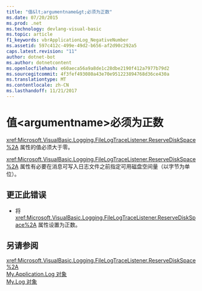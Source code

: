 ```yaml
---
title: "值&lt;argumentname&gt;必须为正数"
ms.date: 07/20/2015
ms.prod: .net
ms.technology: devlang-visual-basic
ms.topic: article
f1_keywords: vbrApplicationLog_NegativeNumber
ms.assetid: 597c412c-499e-49d2-b656-af2d90c292a5
caps.latest.revision: "11"
author: dotnet-bot
ms.author: dotnetcontent
ms.openlocfilehash: e60aeca56a9a8de1c28dbe2190f412a7977b79d2
ms.sourcegitcommit: 4f3fef493080a43e70e951223894768d36ce430a
ms.translationtype: MT
ms.contentlocale: zh-CN
ms.lasthandoff: 11/21/2017
---
```

# <a name="the-value-of-ltargumentnamegt-must-be-a-positive-number"></a>值&lt;argumentname&gt;必须为正数
<xref:Microsoft.VisualBasic.Logging.FileLogTraceListener.ReserveDiskSpace%2A> 属性的值必须大于零。  
  
 <xref:Microsoft.VisualBasic.Logging.FileLogTraceListener.ReserveDiskSpace%2A> 属性有必要在消息可写入日志文件之前指定可用磁盘空间量（以字节为单位）。  
  
## <a name="to-correct-this-error"></a>更正此错误  
  
-   将 <xref:Microsoft.VisualBasic.Logging.FileLogTraceListener.ReserveDiskSpace%2A> 属性设置为正数。  
  
## <a name="see-also"></a>另请参阅  
 <xref:Microsoft.VisualBasic.Logging.FileLogTraceListener.ReserveDiskSpace%2A>  
 [My.Application.Log 对象](../../visual-basic/language-reference/objects/my-application-log-object.md)  
 [My.Log 对象](../../visual-basic/language-reference/objects/my-log-object.md)

